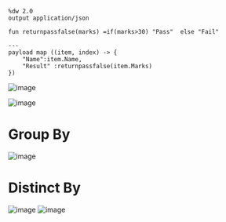 
```
%dw 2.0
output application/json

fun returnpassfalse(marks) =if(marks>30) "Pass"  else "Fail"

---
payload map ((item, index) -> {
    "Name":item.Name,
    "Result" :returnpassfalse(item.Marks)
})
```

![image](https://github.com/gauravxlokhande/AllAbout-MuleSoft/assets/119065314/42b969eb-f729-4a88-a042-48eac503d581)

![image](https://github.com/gauravxlokhande/AllAbout-MuleSoft/assets/119065314/cf91b6c5-b2c4-4e8c-9bb7-b0c5075ff795)

# Group By
![image](https://github.com/gauravxlokhande/AllAbout-MuleSoft/assets/119065314/0509b2eb-9382-4c60-8912-18dd6ca50d38)


# Distinct By
![image](https://github.com/gauravxlokhande/AllAbout-MuleSoft/assets/119065314/5fbab578-dc03-417b-870f-ae918f818dc9)
![image](https://github.com/gauravxlokhande/AllAbout-MuleSoft/assets/119065314/80f64c4e-9040-46f8-b5b2-97aadfd1a15f)


